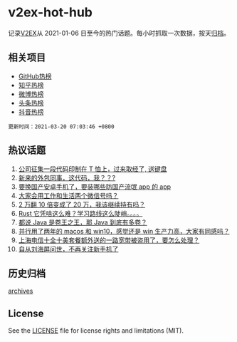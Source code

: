 # v2ex-hot-hub

 记录[V2EX](https://www.v2ex.com/)从 2021-01-06 日至今的热门话题。每小时抓取一次数据，按天[归档](archives)。
 
 ## 相关项目

- [GitHub热榜](https://github.com/lonnyzhang423/github-hot-hub)
- [知乎热榜](https://github.com/lonnyzhang423/zhihu-hot-hub)
- [微博热榜](https://github.com/lonnyzhang423/weibo-hot-hub)
- [头条热榜](https://github.com/lonnyzhang423/toutiao-hot-hub)
- [抖音热榜](https://github.com/lonnyzhang423/douyin-hot-hub)


 `更新时间：2021-03-20 07:03:46 +0800`

## 热议话题

1. [公司征集一段代码印制在 T 恤上，过来取经了, 送键盘](https://www.v2ex.com/t/763130)
1. [新来的外包同事，这代码，我？？?](https://www.v2ex.com/t/763063)
1. [要换国产安卓手机了，要装哪些防国产流氓 app 的 app](https://www.v2ex.com/t/763097)
1. [大家会用工作和生活两个微信号吗？](https://www.v2ex.com/t/763052)
1. [2 万翻 10 倍变成了 20 万，我该继续持有吗？](https://www.v2ex.com/t/763109)
1. [Rust 它凭啥这么难？学习路线这么陡峭。。。。](https://www.v2ex.com/t/763062)
1. [都说 Java 是卷王之王，那 Java 到底有多卷？](https://www.v2ex.com/t/763188)
1. [并行用了两年的 macos 和 win10，感觉还是 win 生产力高，大家有同感吗？](https://www.v2ex.com/t/763209)
1. [上海电信十全十美套餐额外送的一路宽带被盗用了，要怎么处理？](https://www.v2ex.com/t/763086)
1. [自从刘海屏问世，不再关注新手机了](https://www.v2ex.com/t/763174)

## 历史归档

[archives](archives)

## License

See the [LICENSE](LICENSE) file for license rights and limitations (MIT).
